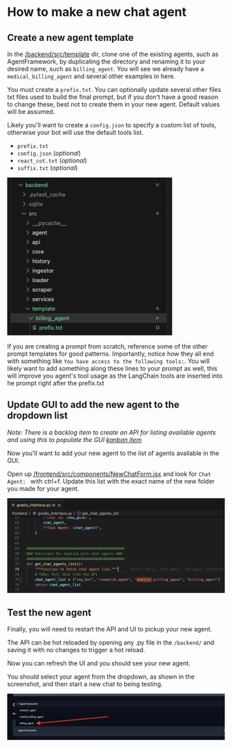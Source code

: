 # How to make a new chat agent

## Create a new agent template

In the [/backend/src/template](/backend/src/template) dir, clone one of the existing agents, such as AgentFramework, by duplicating the directory and renaming it to your desired name, such as `billing_agent`. You will see we already have a `medical_billing_agent` and several other examples in here.

You must create a `prefix.txt`. You can optionally update several other files txt files used to build the final prompt, but if you don't have a good reason to change these, best not to create them in your new agent. Default values will be assumed.

Likely you'll want to create a `config.json` to specify a custom list of tools, otherwise your bot will use the default tools list.

* `prefix.txt`
* `config.json` (*optional*)
* `react_cot.txt` (*optional*)
* `suffix.txt` (*optional*)

![Copy the dir](/docs/images/create-new-agent-guides/clone-agent-dir.png)

If you are creating a prompt from scratch, reference some of the other prompt templates for good patterns. Importantly, notice how they all end with something like `You have access to the following tools:`. You will likely want to add something along these lines to your prompt as well, this will improve you agent's tool usage as the LangChain tools are inserted into he prompt right after the prefix.txt

## Update GUI to add the new agent to the dropdown list

*Note: There is a backlog item to create an API for listing available agents and using this to populate the GUI [kanban item](https://github.com/orgs/Tech-Modernization/projects/35/views/1?pane=issue&itemId=50308429)*

Now you'll want to add your new agent to the list of agents available in the GUI.

Open up [/frontend/src/components/NewChatForm.jsx](/frontend/src/components/NewChatForm.jsx) and look for `Chat Agent: ` with ctrl+f. Update this list with the exact name of the new folder you made for your agent.

![Add a new agent to GUI](/docs/images/create-new-agent-guides/add-new-agent-to-gui.png)

## Test the new agent

Finally, you will need to restart the API and UI to pickup your new agent.

The API can be hot reloaded by opening any .py file in the `/backend/` and saving it with no changes to trigger a hot reload.

Now you can refresh the UI and you should see your new agent.

You should select your agent from the dropdown, as shown in the screenshot, and then start a new chat to being testing.

![Select new agent from dropdown](/docs/images/create-new-agent-guides/select-new-agent-from-dropdown.png)
